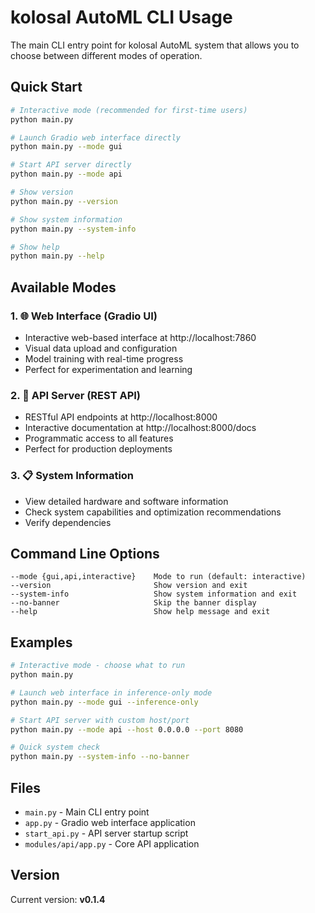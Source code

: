 # kolosal AutoML CLI Usage

The main CLI entry point for kolosal AutoML system that allows you to choose between different modes of operation.

## Quick Start

```bash
# Interactive mode (recommended for first-time users)
python main.py

# Launch Gradio web interface directly
python main.py --mode gui

# Start API server directly  
python main.py --mode api

# Show version
python main.py --version

# Show system information
python main.py --system-info

# Show help
python main.py --help
```

## Available Modes

### 1. 🌐 Web Interface (Gradio UI)
- Interactive web-based interface at http://localhost:7860
- Visual data upload and configuration
- Model training with real-time progress
- Perfect for experimentation and learning

### 2. 🔧 API Server (REST API)
- RESTful API endpoints at http://localhost:8000  
- Interactive documentation at http://localhost:8000/docs
- Programmatic access to all features
- Perfect for production deployments

### 3. 📋 System Information
- View detailed hardware and software information
- Check system capabilities and optimization recommendations
- Verify dependencies

## Command Line Options

```
--mode {gui,api,interactive}    Mode to run (default: interactive)
--version                       Show version and exit
--system-info                   Show system information and exit  
--no-banner                     Skip the banner display
--help                          Show help message and exit
```

## Examples

```bash
# Interactive mode - choose what to run
python main.py

# Launch web interface in inference-only mode
python main.py --mode gui --inference-only

# Start API server with custom host/port
python main.py --mode api --host 0.0.0.0 --port 8080

# Quick system check
python main.py --system-info --no-banner
```

## Files

- `main.py` - Main CLI entry point
- `app.py` - Gradio web interface application  
- `start_api.py` - API server startup script
- `modules/api/app.py` - Core API application

## Version

Current version: **v0.1.4**
